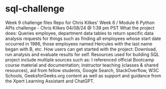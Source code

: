 # sql-challenge
Week 9 challenge files
Repo for Chris Kilkes' Week 6 / Module 6 Python APIs challenge - Chris Kilkes 04/08/24 @ 1:39 pm PST What the project does: Queries employee, department data tables to return specific data analysis requests for things such as finding all employees whose start date occurred in 1986, those employees named Hercules with the last name began with B, etc. How users can get started with the project: Download, run analysis and evaluate results for self. Resources used for building SQL project include multiple sources such as: I referenced official Bootcamp course material and documentation; instructor teaching (classes & shared resources), aid from fellow students, Google Search, StackOverflow, W3C Schools, GeeksforGeeks.org content as well as support and guidance from the Xpert Learning Assistant and ChatGPT.
